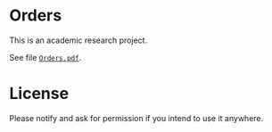 # Orders

This is an academic research project.

See file [`Orders.pdf`](Orders.pdf).

# License

Please notify and ask for permission if you intend to use it anywhere.